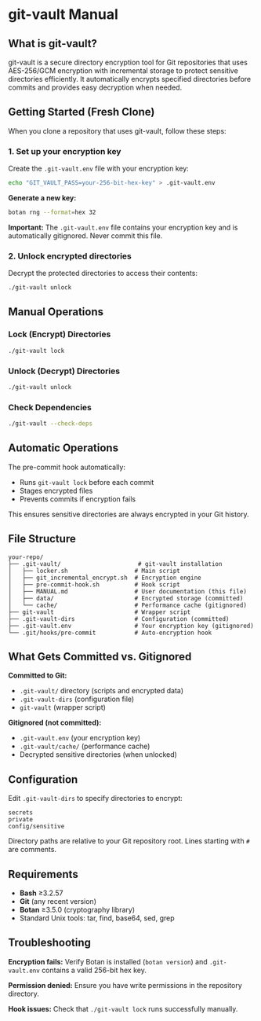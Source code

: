 # git-vault Manual

## What is git-vault?

git-vault is a secure directory encryption tool for Git repositories that uses AES-256/GCM encryption with incremental storage to protect sensitive directories efficiently. It automatically encrypts specified directories before commits and provides easy decryption when needed.

## Getting Started (Fresh Clone)

When you clone a repository that uses git-vault, follow these steps:

### 1. Set up your encryption key

Create the `.git-vault.env` file with your encryption key:

```bash
echo "GIT_VAULT_PASS=your-256-bit-hex-key" > .git-vault.env
```

**Generate a new key:**

```bash
botan rng --format=hex 32
```

**Important:** The `.git-vault.env` file contains your encryption key and is automatically gitignored. Never commit this file.

### 2. Unlock encrypted directories

Decrypt the protected directories to access their contents:

```bash
./git-vault unlock
```

## Manual Operations

### Lock (Encrypt) Directories

```bash
./git-vault lock
```

### Unlock (Decrypt) Directories

```bash
./git-vault unlock
```

### Check Dependencies

```bash
./git-vault --check-deps
```

## Automatic Operations

The pre-commit hook automatically:

-   Runs `git-vault lock` before each commit
-   Stages encrypted files
-   Prevents commits if encryption fails

This ensures sensitive directories are always encrypted in your Git history.

## File Structure

```
your-repo/
├── .git-vault/                      # git-vault installation
│   ├── locker.sh                   # Main script
│   ├── git_incremental_encrypt.sh  # Encryption engine
│   ├── pre-commit-hook.sh          # Hook script
│   ├── MANUAL.md                   # User documentation (this file)
│   ├── data/                       # Encrypted storage (committed)
│   └── cache/                      # Performance cache (gitignored)
├── git-vault                       # Wrapper script
├── .git-vault-dirs                 # Configuration (committed)
├── .git-vault.env                  # Your encryption key (gitignored)
└── .git/hooks/pre-commit           # Auto-encryption hook
```

## What Gets Committed vs. Gitignored

**Committed to Git:**

-   `.git-vault/` directory (scripts and encrypted data)
-   `.git-vault-dirs` (configuration file)
-   `git-vault` (wrapper script)

**Gitignored (not committed):**

-   `.git-vault.env` (your encryption key)
-   `.git-vault/cache/` (performance cache)
-   Decrypted sensitive directories (when unlocked)

## Configuration

Edit `.git-vault-dirs` to specify directories to encrypt:

```
secrets
private
config/sensitive
```

Directory paths are relative to your Git repository root. Lines starting with `#` are comments.

## Requirements

-   **Bash** ≥3.2.57
-   **Git** (any recent version)
-   **Botan** ≥3.5.0 (cryptography library)
-   Standard Unix tools: tar, find, base64, sed, grep

## Troubleshooting

**Encryption fails:** Verify Botan is installed (`botan version`) and `.git-vault.env` contains a valid 256-bit hex key.

**Permission denied:** Ensure you have write permissions in the repository directory.

**Hook issues:** Check that `./git-vault lock` runs successfully manually.
